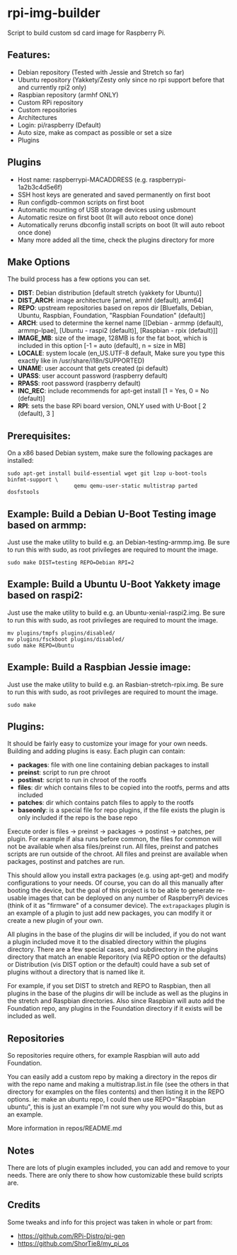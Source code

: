 rpi-img-builder
===============

Script to build custom sd card image for Raspberry Pi.

## Features:
* Debian repository (Tested with Jessie and Stretch so far)
* Ubuntu repository (Yakkety/Zesty only since no rpi support before that and currently rpi2 only)
* Raspbian repository (armhf ONLY)
* Custom RPi repository
* Custom repositories
* Architectures
* Login: pi/raspberry (Default)
* Auto size, make as compact as possible or set a size
* Plugins

## Plugins
* Host name: raspberrypi-MACADDRESS (e.g. raspberrypi-1a2b3c4d5e6f)
* SSH host keys are generated and saved permanently on first boot
* Run configdb-common scripts on first boot
* Automatic mounting of USB storage devices using usbmount
* Automatic resize on first boot (It will auto reboot once done)
* Automatically reruns dbconfig install scripts on boot (It will auto reboot once done)
* Many more added all the time, check the plugins directory for more

## Make Options
The build process has a few options you can set.
* **DIST**: Debian distribution [default stretch (yakkety for Ubuntu)]
* **DIST_ARCH**: image architecture [armel, armhf (default), arm64]
* **REPO**: upstream repositories based on repos dir [Bluefalls, Debian, Ubuntu, Raspbian, Foundation, "Raspbian Foundation" (default)]
* **ARCH**: used to determine the kernel name [[Debian - armmp (default), armmp-lpae], [Ubuntu - raspi2 (default)], [Raspbian - rpix (default)]]
* **IMAGE_MB**: size of the image, 128MB is for the fat boot, which is included in this option [-1 = auto (default), n = size in MB]
* **LOCALE**: system locale (en_US.UTF-8 default, Make sure you type this exactly like in /usr/share/i18n/SUPPORTED)
* **UNAME**: user account that gets created (pi default)
* **UPASS**: user account password (raspberry default)
* **RPASS**: root password (raspberry default)
* **INC_REC**: include recommends for apt-get install [1 = Yes, 0 = No (default)]
* **RPI**: sets the base RPi board version, ONLY used with U-Boot [ 2 (default), 3 ]

## Prerequisites:
On a x86 based Debian system, make sure the following packages are installed:
```
sudo apt-get install build-essential wget git lzop u-boot-tools binfmt-support \
                     qemu qemu-user-static multistrap parted dosfstools
```

## Example: Build a Debian U-Boot Testing image based on armmp:
Just use the make utility to build e.g. an Debian-testing-armmp.img.  Be sure to run this with sudo, as root privileges are required to mount the image.
```
sudo make DIST=testing REPO=Debian RPI=2
```

## Example: Build a Ubuntu U-Boot Yakkety image based on raspi2:
Just use the make utility to build e.g. an Ubuntu-xenial-raspi2.img.  Be sure to run this with sudo, as root privileges are required to mount the image.
```
mv plugins/tmpfs plugins/disabled/
mv plugins/fsckboot plugins/disabled/
sudo make REPO=Ubuntu
```

## Example: Build a Raspbian Jessie image:
Just use the make utility to build e.g. an Rasbian-stretch-rpix.img.  Be sure to run this with sudo, as root privileges are required to mount the image.
```
sudo make
```

## Plugins:
It should be fairly easy to customize your image for your own needs.  Building and adding plugins is easy.  Each plugin can contain:
* **packages**: file with one line containing debian packages to install
* **preinst**: script to run pre chroot
* **postinst**: script to run in chroot of the rootfs
* **files**: dir which contains files to be copied into the rootfs, perms and atts included
* **patches**: dir which contains patch files to apply to the rootfs
* **baseonly**: is a special file for repo plugins, if the file exists the plugin is only included if the repo is the base repo

Execute order is files -> preinst -> packages -> postinst -> patches, per plugin. For example if alsa runs before common, the files for common will not be available when alsa files/preinst run.  All files, preinst and patches scripts are run outside of the chroot.  All files and preinst are available when packages, postinst and patches are run.

This should allow you install extra packages (e.g. using apt-get) and modify configurations to your needs.  Of course, you can do all this manually after booting the device, but the goal of this project is to be able to generate re-usable images that can be deployed on any number of RaspberryPi devices (think of it as "firmware" of a consumer device).  The `extrapackages` plugin is an example of a plugin to just add new packages, you can modify it or create a new plugin of your own.

All plugins in the base of the plugins dir will be included, if you do not want a plugin included move it to the disabled directory within the plugins directory.  There are a few special cases, and subdirectory in the plugins directory that match an enable Reporitory (via REPO option or the defaults) or Distribution (vis DIST option or the default) could have a sub set of plugins without a directory that is named like it.

For example, if you set DIST to stretch and REPO to Raspbian, then all plugins in the base of the plugins dir will be include as well as the plugins in the stretch and Raspbian directories.  Also since Raspbian will auto add the Foundation repo, any plugins in the Foundation directory if it exists will be included as well.

## Repositories
So repositories require others, for example Raspbian will auto add Foundation.

You can easily add a custom repo by making a directory in the repos dir with the repo name and making a multistrap.list.in file (see the others in that directory for examples on the files contents) and then listing it in the REPO options.  ie: make an ubuntu repo, I could then use REPO="Raspbian ubuntu", this is just an example I'm not sure why you would do this, but as an example.

More information in repos/README.md

## Notes
There are lots of plugin examples included, you can add and remove to your needs.  There are only there to show how customizable these build scripts are.

## Credits
Some tweaks and info for this project was taken in whole or part from:
* https://github.com/RPi-Distro/pi-gen
* https://github.com/ShorTie8/my_pi_os
